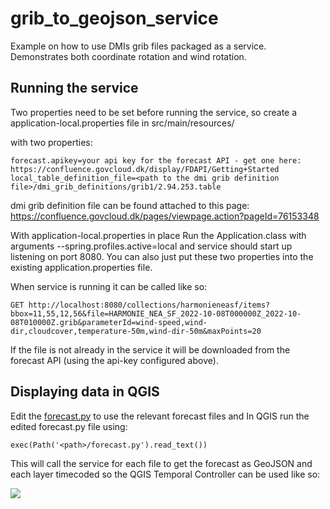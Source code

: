 # grib_to_geojson_service
Example on how to use DMIs grib files packaged as a service. Demonstrates both coordinate rotation and wind rotation.

## Running the service

Two properties need to be set before running the service, so create a application-local.properties file in 
src/main/resources/

with two properties:

    forecast.apikey=your api key for the forecast API - get one here: https://confluence.govcloud.dk/display/FDAPI/Getting+Started
    local_table_definition_file=<path to the dmi grib definition file>/dmi_grib_definitions/grib1/2.94.253.table

dmi grib definition file can be found attached to this page: https://confluence.govcloud.dk/pages/viewpage.action?pageId=76153348

With application-local.properties in place Run the Application.class with arguments --spring.profiles.active=local and service should start up listening on port 8080.
You can also just put these two properties into the existing application.properties file.

When service is running it can be called like so:

    GET http://localhost:8080/collections/harmonieneasf/items?bbox=11,55,12,56&file=HARMONIE_NEA_SF_2022-10-08T000000Z_2022-10-08T010000Z.grib&parameterId=wind-speed,wind-dir,cloudcover,temperature-50m,wind-dir-50m&maxPoints=20

If the file is not already in the service it will be downloaded from the forecast API (using the api-key configured above).

## Displaying data in QGIS

Edit the [forecast.py](forecast.py) to use the relevant forecast files and In QGIS run the edited forecast.py file using:

    exec(Path('<path>/forecast.py').read_text())

This will call the service for each file to get the forecast as GeoJSON and each layer timecoded so the QGIS Temporal Controller can be used like so:

![](QGIS-wind.gif)

